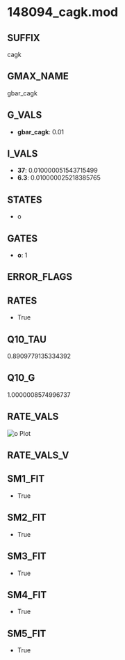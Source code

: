 # 148094_cagk.mod

## SUFFIX

cagk

## GMAX_NAME

gbar_cagk

## G_VALS

- **gbar_cagk**: 0.01

## I_VALS

- **37**: 0.010000051543715499
- **6.3**: 0.010000025218385765

## STATES

- o

## GATES

- **o**: 1

## ERROR_FLAGS


## RATES

- True

## Q10_TAU

0.8909779135334392

## Q10_G

1.0000008574996737

## RATE_VALS

![o Plot](/Users/pbozelos/Dropbox/icg-Chai-Panos/supermodels/output_markdown_files/KCa/148094_cagk.mod/images/o.png)

## RATE_VALS_V

## SM1_FIT

- True

## SM2_FIT

- True

## SM3_FIT

- True

## SM4_FIT

- True

## SM5_FIT

- True

